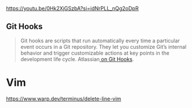 
https://youtu.be/0Hk2XjGSzbA?si=idNrPLL_nQg2oDpR
## Git Hooks

>Git hooks are scripts that run automatically every time a particular event occurs in a Git repository. They let you customize Git’s internal behavior and trigger customizable actions at key points in the development life cycle. Atlassian[ on Git Hooks](https://www.atlassian.com/git/tutorials/git-hooks#:~:text=Git%20hooks%20are%20scripts%20that,in%20the%20development%20life%20cycle.). 


# Vim
https://www.warp.dev/terminus/delete-line-vim
